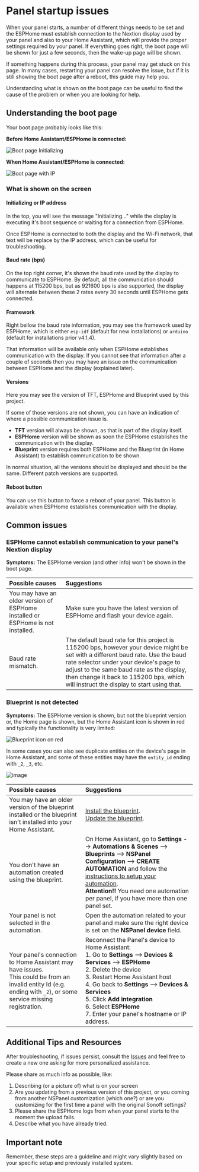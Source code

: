 # Panel startup issues

When your panel starts, a number of different things needs to be set and the ESPHome must establish connection to the Nextion display used by your panel
and also to your Home Assistant, which will provide the proper settings required by your panel.
If everything goes right, the boot page will be shown for just a few seconds, then the wake-up page will be shown.

If something happens during this process, your panel may get stuck on this page.
In many cases, restarting your panel can resolve the issue, but if it is still showing the boot page after a reboot, this guide may help you.

Understanding what is shown on the boot page can be useful to find the cause of the problem or when you are looking for help.

## Understanding the boot page

Your boot page probably looks like this:

**Before Home Assistant/ESPHome is connected:**

![Boot page Initializing](pics/eu_boot_initializing.png)

**When Home Assistant/ESPHome is connected:**

![Boot page with IP](pics/eu_boot_with_ip_address.png)

### What is shown on the screen

#### Initializing or IP address

In the top, you will see the message "Initializing..." while the display is executing it's boot sequence or waiting for a connection from ESPHome.

Once ESPHome is connected to both the display and the Wi-Fi network, that text will be replace by the IP address, which can be useful for troubleshooting.

#### Baud rate (bps)

On the top right corner, it's shown the baud rate used by the display to communicate to ESPHome.
By default, all the communication should happens at 115200 bps, but as 921600 bps is also supported, the display will alternate between these 2 rates every 30 seconds until ESPHome gets connected.

#### Framework

Right bellow the baud rate information, you may see the framework used by ESPHome, which is either `esp-idf` (default for new installations) or `arduino` (default for installations prior v4.1.4).

That information will be available only when ESPHome establishes communication with the display.
If you cannot see that information after a couple of seconds then you may have an issue on the communication between ESPHome and the display (explained later).

#### Versions

Here you may see the version of TFT, ESPHome and Blueprint used by this project.

If some of those versions are not shown, you can have an indication of where a possible communication issue is.

- **TFT** version will always be shown, as that is part of the display itself.
- **ESPHome** version will be shown as soon the ESPHome establishes the communication with the display.
- **Blueprint** version requires both ESPHome and the Blueprint (in Home Assistant) to establish communication to be shown.

In normal situation, all the versions should be displayed and should be the same. Different patch versions are supported.

#### Reboot button

You can use this button to force a reboot of your panel. This button is available when ESPHome establishes communication with the display.

## Common issues

### ESPHome cannot establish communication to your panel's Nextion display

**Symptoms:** The ESPHome version (and other info) won't be shown in the boot page.

<!-- markdownlint-disable MD013 MD033 -->
| Possible causes | Suggestions |
| :-- | :-- |
| You may have an older version of ESPHome installed or ESPHome is not installed. | Make sure you have the latest version of ESPHome and flash your device again. |
| Baud rate mismatch. | The default baud rate for this project is 115200 bps, however your device might be set with a different baud rate. Use the baud rate selector under your device's page to adjust to the same baud rate as the display, then change it back to 115200 bps, which will instruct the display to start using that. |
<!-- markdownlint-enable MD013 MD033 -->

### Blueprint is not detected

**Symptoms:** The ESPHome version is shown, but not the blueprint version or, the Home page is shown, but the Home Assistant icon is shown in red and typically the functionality is very limited:

![Blueprint icon on red](pics/us_home_blueprint_icon_red.png)

In some cases you can also see duplicate entities on the device's page in Home Assistant, and some of these entities may have the `entity_id` ending with `_2`, `_3`, etc.

![image](https://github.com/Blackymas/NSPanel_HA_Blueprint/assets/9100568/51a5fce4-89cc-43e8-9d92-1f83d7ea2ee5)

<!-- markdownlint-disable MD013 MD033 -->
| Possible causes | Suggestions |
| :-- | :-- |
| You may have an older version of the blueprint installed or the blueprint isn't installed into your Home Assistant. | [Install the blueprint](https://my.home-assistant.io/redirect/blueprint_import/?blueprint_url=https%3A%2F%2Fgithub.com%2FBlackymas%2FNSPanel_HA_Blueprint%2Fblob%2Fmain%2Fnspanel_blueprint.yaml).<br>[Update the blueprint](howto.md#update-blueprint).|
| You don't have an automation created using the blueprint. | On Home Assistant, go to **Settings** --> **Automations & Scenes** --> **Blueprints** --> **NSPanel Configuration** --> **CREATE AUTOMATION** and follow the [instructions to setup your automation](blueprint.md).<br>**Attention!!** You need one automation per panel, if you have more than one panel set. |
| Your panel is not selected in the automation. | Open the automation related to your panel and make sure the right device is set on the **NSPanel device** field. |
| Your panel's connection to Home Assistant may have issues.<br>This could be from an invalid entity Id (e.g. ending with `_2`), or some service missing registration. | Reconnect the Panel's device to Home Assistant:<br>1. Go to **Settings** --> **Devices & Services** --> **ESPHome**<br>2. Delete the device<br>3. Restart Home Assistant host<br>4. Go back to **Settings** --> **Devices & Services**<br>5. Click **Add integration**<br>6. Select **ESPHome**<br>7. Enter your panel's hostname or IP address.|
<!-- markdownlint-enable MD013 MD033 -->

## Additional Tips and Resources

After troubleshooting, if issues persist, consult the [Issues](https://github.com/Blackymas/NSPanel_HA_Blueprint/issues) and feel free to create a new one asking for more personalized assistance.

Please share as much info as possible, like:
1. Describing (or a picture of) what is on your screen
2. Are you updating from a previous version of this project, or you coming from another NSPanel customization (which one?) or are you customizing for the first time a panel with the original Sonoff settings?
3. Please share the ESPHome logs from when your panel starts to the moment the upload fails.
4. Describe what you have already tried.

## Important note

Remember, these steps are a guideline and might vary slightly based on your specific setup and previously installed system.
